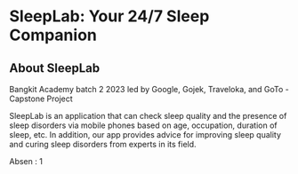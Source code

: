 # SleepLab: Your 24/7 Sleep Companion

## About SleepLab
Bangkit Academy batch 2 2023 led by Google, Gojek, Traveloka, and GoTo - Capstone Project

SleepLab is an application that can check sleep quality and the presence of sleep disorders via mobile phones based on age, occupation, duration of sleep, etc. 
In addition, our app provides advice for improving sleep quality and curing sleep disorders from experts in its field.

Absen :
1
